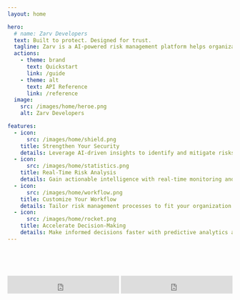 ```yaml
---
layout: home

hero:
  # name: Zarv Developers
  text: Built to protect. Designed for trust.
  tagline: Zarv is a AI-powered risk management platform helps organizations to identify, assess, and mitigate risks in real-time.
  actions:
    - theme: brand
      text: Quickstart
      link: /guide
    - theme: alt
      text: API Reference
      link: /reference
  image:
    src: /images/home/heroe.png
    alt: Zarv Developers

features:
  - icon:
      src: /images/home/shield.png
    title: Strengthen Your Security
    details: Leverage AI-driven insights to identify and mitigate risks before they become threats.
  - icon:
      src: /images/home/statistics.png
    title: Real-Time Risk Analysis
    details: Gain actionable intelligence with real-time monitoring and comprehensive risk assessments.
  - icon:
      src: /images/home/workflow.png
    title: Customize Your Workflow
    details: Tailor risk management processes to fit your organization's unique needs and objectives.
  - icon:
      src: /images/home/rocket.png
    title: Accelerate Decision-Making
    details: Make informed decisions faster with predictive analytics and automated risk prioritization.
---
```


<script setup>
import { useData } from 'vitepress'

const { isDark } = useData()
</script>

<iframe src="https://status.zarv.com/badge?theme=dark" width="250" height="40" frameborder="0" scrolling="no" style="color-scheme: normal; margin: 60px auto" v-if="isDark"></iframe>
<iframe src="https://status.zarv.com/badge?theme=light" width="250" height="40" frameborder="0" scrolling="no" style="color-scheme: normal; margin: 60px auto" v-if="!isDark"></iframe>
